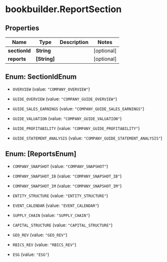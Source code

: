 # bookbuilder.ReportSection

## Properties

Name | Type | Description | Notes
------------ | ------------- | ------------- | -------------
**sectionId** | **String** |  | [optional] 
**reports** | **[String]** |  | [optional] 



## Enum: SectionIdEnum


* `OVERVIEW` (value: `"COMPANY_OVERVIEW"`)

* `GUIDE_OVERVIEW` (value: `"COMPANY_GUIDE_OVERVIEW"`)

* `GUIDE_SALES_EARNINGS` (value: `"COMPANY_GUIDE_SALES_EARNINGS"`)

* `GUIDE_VALUATION` (value: `"COMPANY_GUIDE_VALUATION"`)

* `GUIDE_PROFITABILITY` (value: `"COMPANY_GUIDE_PROFITABILITY"`)

* `GUIDE_STATEMENT_ANALYSIS` (value: `"COMPANY_GUIDE_STATEMENT_ANALYSIS"`)





## Enum: [ReportsEnum]


* `COMPANY_SNAPSHOT` (value: `"COMPANY_SNAPSHOT"`)

* `COMPANY_SNAPSHOT_IB` (value: `"COMPANY_SNAPSHOT_IB"`)

* `COMPANY_SNAPSHOT_IM` (value: `"COMPANY_SNAPSHOT_IM"`)

* `ENTITY_STRUCTURE` (value: `"ENTITY_STRUCTURE"`)

* `EVENT_CALENDAR` (value: `"EVENT_CALENDAR"`)

* `SUPPLY_CHAIN` (value: `"SUPPLY_CHAIN"`)

* `CAPITAL_STRUCTURE` (value: `"CAPITAL_STRUCTURE"`)

* `GEO_REV` (value: `"GEO_REV"`)

* `RBICS_REV` (value: `"RBICS_REV"`)

* `ESG` (value: `"ESG"`)




